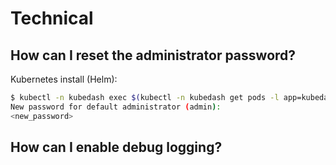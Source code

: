 # Technical

## How can I reset the administrator password?

Kubernetes install (Helm):

```bash
$ kubectl -n kubedash exec $(kubectl -n kubedash get pods -l app=kubedash | grep '1/1' | head -1 | awk '{ print $1 }') -- flask commands reset-password
New password for default administrator (admin):
<new_password>
```

## How can I enable debug logging?